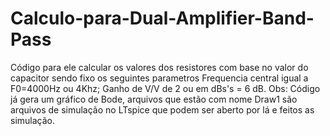 # Calculo-para-Dual-Amplifier-Band-Pass
Código para ele calcular os valores dos resistores com base no valor do capacitor sendo fixo os seguintes parametros 
Frequencia central igual a F0=4000Hz ou 4Khz; Ganho de V/V de 2 ou em dBs's =  6 dB.
Obs: Código já gera um gráfico de Bode, arquivos que estão com nome Draw1 são arquivos de simulação no LTspice que podem ser aberto por lá e feitos as
simulação.
